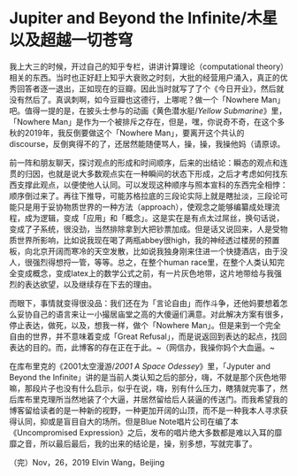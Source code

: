 # Jupiter and Beyond the Infinite/木星以及超越一切苍穹

我上大三的时候，开过自己的知乎专栏，讲讲计算理论（computational theory）相关的东西。当时也正好赶上知乎大衰败之时刻，大批的经营用户涌入，真正的优秀回答者逐一退出，正如现在的豆瓣。因此当时就写了了个《今日开业》，然后就没有然后了。真讽刺啊，如今豆瓣也这德行，上哪呢？做一个「Nowhere Man」吧。值得一提的是，在披头士参与的动画《黄色潜水艇/*Yellow Submarine*》里，「Nowhere Man」是作为一个被排斥之存在，但是，嘿，你说奇不奇，在这个多秋的2019年，我反倒要做这个「Nowhere Man」，要离开这个共认的discourse，反倒爽得不的了，还居然能随便骂人，操，操，我操他妈（请原谅。

前一阵和朋友聊天，探讨观点的形成和时间顺序，后来的出结论：瞬态的观点和连贯的归因，也就是说大多数观点实在一种瞬间的状态下形成，之后才考虑如何找东西支撑此观点，以便使他人认同。可以发现这种顺序与照本宣科的东西完全相悖：顺序倒过来了。再往下推导，可能苏格拉底的三段论实际上就是瞎扯淡，三段论可能只是用于妥协物质世界的一种方法（approach），使观念之能够编纂成处理流程，成为逻辑，变成「应用」和「概念」。这是实在是有点太过屌丝，换句话说，变成了子系统，很没劲，当然排除拿到大把钞票加成。但是话又说回来，人是受物质世界所影响，比如说我现在喝了两瓶abbey很high，我的神经透过楼房的预置板，向北京开阔而寒冷的天空发散，比如说我独身刚来住进一个快捷酒店，由于没人，很强烈得想捋一管，等等。总之，在整个human race里，在整个人类认知完全变成概念，变成latex上的数学公式之前，有一片灰色地带，这片地带给与我强烈的表达欲望，以及继续存在下去的理由。

而眼下，事情就变得很没品：我们还在为「言论自由」而作斗争，还他妈要想着怎么妥协自己的语言来让一小撮居庙堂之高的大傻逼们满意。对此解决方案有很多，停止表达，做死，以及，想我一样，做个「Nowhere Man」。但是来到一个完全自由的世界，并不意味着变成「Great Refusal」，而是说返回到表达的起点，找回表达的目的。而，此博客的存在正在于此。~（网信办，我操你妈个大血逼。~

在库布里克的《2001太空漫游/*2001 A Space Odessey*》里，「Jyputer and Beyond the Infinite」讲的是当前人类认知之后的部分，嗨，不就是那个灰色地带嘛，那段片子也没有什么启示，似乎在说，嗨，别有什么压力，瞎猜就完事了，然后库布里克理所当然地装了个大逼，并居然留给后人装逼的传送门。而我希望我的博客留给读者的是一种新的视野，一种更加开阔的山顶，而不是一种我本人寻求获得认同，抑或是盲目自大的场所。但是Blue Note唱片公司在编了本《Uncompromised Expression》之后，发布的唱片绝大多数都是难以入耳的靡靡之音，所以最后最后，我的出来的结论是，操，别多想，写就完事了。

（完）Nov，26，2019 Elvin Wang，Beijing
